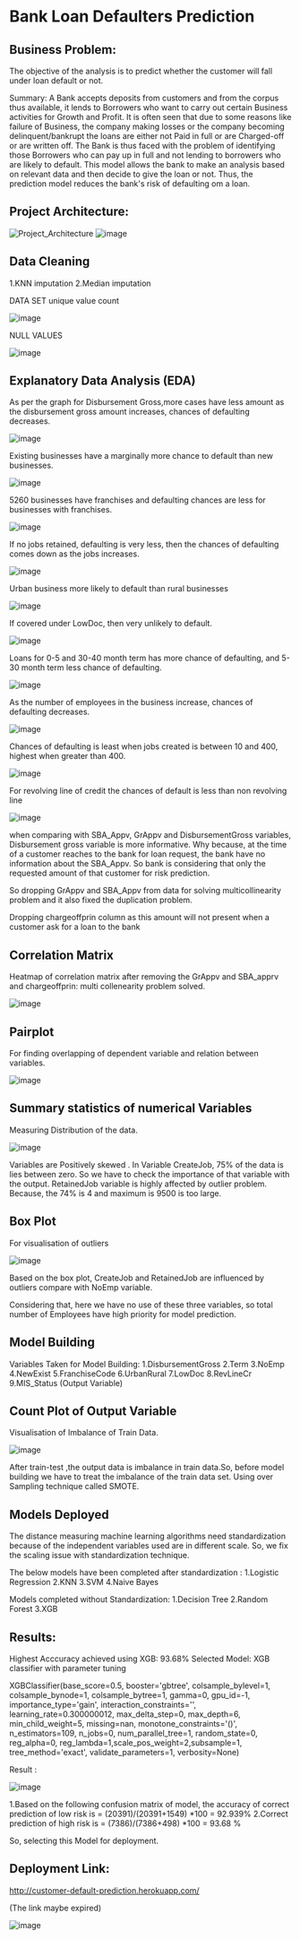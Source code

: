 # Bank Loan Defaulters Prediction

## Business Problem:
The objective of the analysis is to predict whether the customer will fall under loan default or not. 

Summary:
A Bank accepts deposits from customers and from the corpus thus available, it lends to Borrowers who want to carry out certain Business activities for Growth and Profit. It is often seen that due to some reasons like failure of Business, the company making losses or the company becoming delinquent/bankrupt the loans are either not Paid in full or are Charged-off or are written off. The Bank is thus faced with the problem of identifying those Borrowers who can pay up in full and not lending to borrowers who are likely to default.
This model allows the bank to make an analysis based on relevant data and then decide to give the loan or not. Thus, the prediction model reduces the bank's risk of defaulting om a loan. 



## Project Architecture:
![Project_Architecture](https://github.com/anandr07/Loan-Defaulters-Prediction/assets/66896800/94ca0866-c019-408e-9b2f-fd6b344cc65d)
![image](https://github.com/anandr07/Loan-Defaulters-Prediction/assets/66896800/5baa77ba-ac74-4f17-a3e4-1c0629e584e7)


## Data Cleaning
1.KNN imputation
2.Median imputation

DATA SET unique value count                           

![image](https://github.com/anandr07/Loan-Defaulters-Prediction/assets/66896800/913626ac-851c-48e5-9ce0-70d4deb10fb9)

NULL VALUES

![image](https://github.com/anandr07/Loan-Defaulters-Prediction/assets/66896800/3be0a8af-e6cb-46c3-96ad-12d8f9d1a16d)


## Explanatory Data Analysis (EDA)
As per the graph for Disbursement Gross,more cases have less amount as the disbursement gross amount increases, chances of defaulting decreases.

![image](https://github.com/anandr07/Loan-Defaulters-Prediction/assets/66896800/32092020-520b-491c-a782-f4bc774c9a7a)

Existing businesses have a marginally more chance to default than new businesses.

![image](https://github.com/anandr07/Loan-Defaulters-Prediction/assets/66896800/dfd3cb12-8bb6-4cee-9cdd-bbe896866355)

5260 businesses have franchises and defaulting chances are less for businesses with franchises.

![image](https://github.com/anandr07/Loan-Defaulters-Prediction/assets/66896800/f9bc27b1-7e11-4b19-9a7b-378cca65c05c)

If no jobs retained, defaulting is very less, then the chances of defaulting comes down as the jobs increases.

![image](https://github.com/anandr07/Loan-Defaulters-Prediction/assets/66896800/81ea7310-f413-403f-a72d-6ed50b49f5a9)

Urban business more likely to default than rural businesses

![image](https://github.com/anandr07/Loan-Defaulters-Prediction/assets/66896800/c5e80ad8-1627-49cb-abf6-08c056c2c404)

If covered under LowDoc, then very unlikely to default.

![image](https://github.com/anandr07/Loan-Defaulters-Prediction/assets/66896800/f1b34e00-01bd-4202-a16a-61c171cd4310)

Loans for 0-5 and 30-40 month term has more chance of defaulting, and 5-30 month term less chance of defaulting.

![image](https://github.com/anandr07/Loan-Defaulters-Prediction/assets/66896800/ad457487-d280-4df2-ba23-58c662c03fc7)

As the number of employees in the business increase, chances of defaulting decreases.

![image](https://github.com/anandr07/Loan-Defaulters-Prediction/assets/66896800/d647010f-4819-462c-a4db-01df20d2e444)

Chances of defaulting is least when jobs created is between 10 and 400, highest when greater than 400.

![image](https://github.com/anandr07/Loan-Defaulters-Prediction/assets/66896800/a7db2bec-1f15-4b67-a9d1-b815bea4c13e)

For revolving line of credit the chances of default is less than non revolving line

![image](https://github.com/anandr07/Loan-Defaulters-Prediction/assets/66896800/c2c7e78c-7626-47a5-bee1-8a9e4cb18bd6)

when comparing with SBA_Appv, GrAppv and DisbursementGross variables, Disbursement gross variable is more informative. Why because, at the time of a customer reaches to the bank for loan request, the bank have no information about the SBA_Appv. So bank is considering that only the requested amount of that customer for risk prediction.

So dropping GrAppv and SBA_Appv from data for solving multicollinearity problem and it also fixed the duplication problem.

Dropping chargeoffprin column as this amount will not present when a customer ask for a loan to the bank

## Correlation Matrix 
Heatmap of correlation matrix after removing the GrAppv and SBA_apprv and chargeoffprin: multi collenearity problem solved.

![image](https://github.com/anandr07/Loan-Defaulters-Prediction/assets/66896800/1971c740-0c66-4762-a954-f93977eaa551)

## Pairplot
For finding overlapping of dependent variable and relation between variables.

![image](https://github.com/anandr07/Loan-Defaulters-Prediction/assets/66896800/c5db6585-a482-481e-8215-d1629946d0d3)

## Summary statistics of numerical Variables
Measuring Distribution of the data.

![image](https://github.com/anandr07/Loan-Defaulters-Prediction/assets/66896800/4bd6328b-6267-4a4b-8cd7-03bc368c847b)

Variables are Positively skewed .
In Variable CreateJob, 75% of the data is lies between zero.  So we have to check the importance of that variable with the output.
RetainedJob variable is highly affected by outlier problem. Because, the 74% is 4 and maximum is 9500 is too large.

## Box Plot
For visualisation of outliers

![image](https://github.com/anandr07/Loan-Defaulters-Prediction/assets/66896800/942c0ff3-7f83-4025-bb2a-c459d0b8a555)


Based on the box plot, CreateJob and RetainedJob are influenced by outliers compare with  NoEmp variable.

Considering that, here we have no use of these three variables, so total number of Employees have high priority for model prediction. 

## Model Building
Variables Taken for Model Building:
1.DisbursementGross
2.Term
3.NoEmp
4.NewExist
5.FranchiseCode
6.UrbanRural
7.LowDoc
8.RevLineCr
9.MIS_Status (Output Variable)

## Count Plot of Output Variable
Visualisation of Imbalance of Train Data.

![image](https://github.com/anandr07/Loan-Defaulters-Prediction/assets/66896800/acf78d81-550f-4e24-83db-4d288e6799f7)

After train-test ,the output data is imbalance in train data.So, before model building we have to treat the imbalance of the train data set. Using over Sampling technique called SMOTE.

## Models Deployed
The distance measuring machine learning algorithms need standardization because of the independent variables used are in different scale. So, we fix the scaling issue with standardization technique. 

The below models have been completed after standardization :
1.Logistic Regression
2.KNN
3.SVM
4.Naive Bayes

Models completed without Standardization:
1.Decision Tree
2.Random Forest
3.XGB

## Results:
Highest Acccuracy achieved using XGB: 93.68%
Selected Model: XGB classifier with parameter tuning

XGBClassifier(base_score=0.5, booster='gbtree', colsample_bylevel=1, colsample_bynode=1, 
	colsample_bytree=1, gamma=0, gpu_id=-1, importance_type='gain', interaction_constraints='', 
	learning_rate=0.300000012, max_delta_step=0, max_depth=6, min_child_weight=5, missing=nan, 	monotone_constraints='()', n_estimators=109, n_jobs=0, num_parallel_tree=1, 
	random_state=0, reg_alpha=0, reg_lambda=1,scale_pos_weight=2,subsample=1,
	tree_method='exact', validate_parameters=1, verbosity=None) 

 Result :

 ![image](https://github.com/anandr07/Loan-Defaulters-Prediction/assets/66896800/430fce8d-d117-4e58-a725-705aca5c3beb)

1.Based on the following confusion matrix of model, the accuracy of correct prediction of low risk is = (20391)/(20391+1549) *100 = 92.939%
2.Correct prediction of high risk is = (7386)/(7386+498) *100 = 93.68 %
	
So, selecting this Model for deployment.

## Deployment Link:
http://customer-default-prediction.herokuapp.com/ 

(The link maybe expired)

![image](https://github.com/anandr07/Loan-Defaulters-Prediction/assets/66896800/bbe51cb9-b4f5-46eb-972d-5c77a09841c1)




